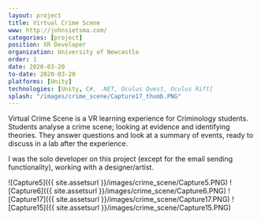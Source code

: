 ```yaml
---
layout: project
title: Virtual Crime Scene
www: http://johnsietsma.com/
categories: [project]
position: XR Developer
organization: University of Newcastle
order: 1
date: 2020-03-20
to-date: 2020-03-20
platforms: [Unity]
technologies: [Unity, C#, .NET, Oculus Quest, Oculus Rift]
splash: "/images/crime_scene/Capture17_thumb.PNG"
---
```


Virtual Crime Scene is a VR learning experience for Criminology students. Students analyse a crime scene; looking at evidence and identifying theories. They answer questions and look at a summary of events, ready to discuss in a lab after the experience.

I was the solo developer on this project (except for the email sending functionality), working with a designer/artist.

![Capture5]({{ site.assetsurl }}/images/crime_scene/Capture5.PNG)
![Capture6]({{ site.assetsurl }}/images/crime_scene/Capture6.PNG)
![Capture17]({{ site.assetsurl }}/images/crime_scene/Capture17.PNG)
![Capture15]({{ site.assetsurl }}/images/crime_scene/Capture15.PNG)

